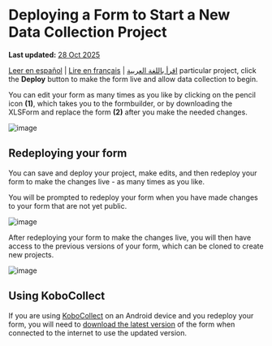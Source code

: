 # Deploying a Form to Start a New Data Collection Project
**Last updated:** <a href="https://github.com/kobotoolbox/docs/blob/c8c238efa59b04f403f13c150b018e1807c66d5c/source/deploy_form_new_project.md" class="reference">28 Oct 2025</a>

<a href="es/deploy_form_new_project.html">Leer en español</a> | <a href="fr/deploy_form_new_project.html">Lire en français</a> | <a href="ar/deploy_form_new_project.html">اقرأ باللغة العربية</a>
particular project, click the **Deploy** button to make the form live and allow
data collection to begin.

You can edit your form as many times as you like by clicking on the pencil icon
**(1)**, which takes you to the formbuilder, or by downloading the XLSForm and
replace the form **(2)** after you make the needed changes.

![image](/images/deploy_form_new_project/deploy.jpg)

## Redeploying your form

You can save and deploy your project, make edits, and then redeploy your form to
make the changes live - as many times as you like.

You will be prompted to redeploy your form when you have made changes to your
form that are not yet public.

![image](/images/deploy_form_new_project/redeploy.jpg)

After redeploying your form to make the changes live, you will then have access
to the previous versions of your form, which can be cloned to create new
projects.

![image](/images/deploy_form_new_project/previous_versions.png)

## Using KoboCollect

If you are using [KoboCollect](https://support.kobotoolbox.org/kobocollect_on_android_latest.html) on an Android device and you redeploy your form,
you will need to [download the latest version](https://support.kobotoolbox.org/data_collection_kobocollect.html#downloading-forms) of the form when connected to the internet to use the updated version.
